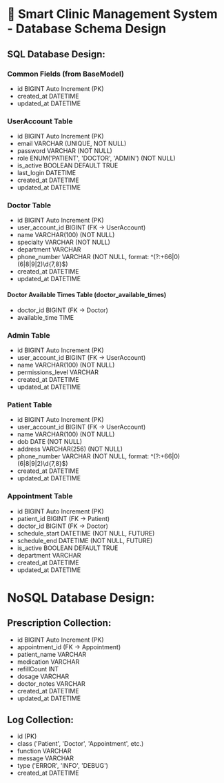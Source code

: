 # 🏥 Smart Clinic Management System - Database Schema Design

## SQL Database Design:

### Common Fields (from BaseModel)

- id BIGINT Auto Increment (PK)
- created_at DATETIME
- updated_at DATETIME

### UserAccount Table

- id BIGINT Auto Increment (PK)
- email VARCHAR (UNIQUE, NOT NULL)
- password VARCHAR (NOT NULL)
- role ENUM('PATIENT', 'DOCTOR', 'ADMIN') (NOT NULL)
- is_active BOOLEAN DEFAULT TRUE
- last_login DATETIME
- created_at DATETIME
- updated_at DATETIME

### Doctor Table

- id BIGINT Auto Increment (PK)
- user_account_id BIGINT (FK → UserAccount)
- name VARCHAR(100) (NOT NULL)
- specialty VARCHAR (NOT NULL)
- department VARCHAR
- phone_number VARCHAR (NOT NULL, format: ^(?:\+66|0)(6|8|9|2)\d{7,8}$)
- created_at DATETIME
- updated_at DATETIME

#### Doctor Available Times Table (doctor_available_times)

- doctor_id BIGINT (FK → Doctor)
- available_time TIME

### Admin Table

- id BIGINT Auto Increment (PK)
- user_account_id BIGINT (FK → UserAccount)
- name VARCHAR(100) (NOT NULL)
- permissions_level VARCHAR
- created_at DATETIME
- updated_at DATETIME

### Patient Table

- id BIGINT Auto Increment (PK)
- user_account_id BIGINT (FK → UserAccount)
- name VARCHAR(100) (NOT NULL)
- dob DATE (NOT NULL)
- address VARCHAR(256) (NOT NULL)
- phone_number VARCHAR (NOT NULL, format: ^(?:\+66|0)(6|8|9|2)\d{7,8}$)
- created_at DATETIME
- updated_at DATETIME

### Appointment Table

- id BIGINT Auto Increment (PK)
- patient_id BIGINT (FK → Patient)
- doctor_id BIGINT (FK → Doctor)
- schedule_start DATETIME (NOT NULL, FUTURE)
- schedule_end DATETIME (NOT NULL, FUTURE)
- is_active BOOLEAN DEFAULT TRUE
- department VARCHAR
- created_at DATETIME
- updated_at DATETIME

# NoSQL Database Design:

## Prescription Collection:

- id BIGINT Auto Increment (PK)
- appointment_id (FK -> Appointment)
- patient_name VARCHAR
- medication VARCHAR
- refillCount INT
- dosage VARCHAR
- doctor_notes VARCHAR
- created_at DATETIME
- updated_at DATETIME

## Log Collection:

- id (PK)
- class ('Patient', 'Doctor', 'Appointment', etc.)
- function VARCHAR
- message VARCHAR
- type ('ERROR', 'INFO', 'DEBUG')
- created_at DATETIME
